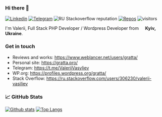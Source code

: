 ### Hi there 👋  

[![Linkedin](https://img.shields.io/badge/-valeriivasyliev-blue?style=flat&logo=Linkedin&logoColor=white&link=https://www.linkedin.com/in/vvasyliev/)](https://www.linkedin.com/in/vvasyliev/)
[![Telegram](https://img.shields.io/badge/-valeriivasyliev-0088cc?style=flat&logo=Telegram&logoColor=white&link=https://web.telegram.org/#/im?p=@ValeriiVasyliev)](https://web.telegram.org/#/im?p=@ValeriiVasyliev)
![RU Stackoverflow reputation](https://img.shields.io/stackexchange/ru.stackoverflow/r/306230?label=reputation&logo=stackoverflow)
[![Repos](https://badges.pufler.dev/repos/ValeriiVasyliev)](https://badges.pufler.dev)
![visitors](https://visitor-badge.laobi.icu/badge?page_id=ValeriiVasyliev.ValeriiVasyliev)

<p>I'm Valerii, Full Stack PHP Developer / Wordpress Developer from <img src="https://raw.githubusercontent.com/stevenrskelton/flag-icon/master/png/16/country-4x3/ua.png" width="13"/> <b>Kyiv, Ukraine</b>.</p>


### Get in touch
- Reviews and works: https://www.weblancer.net/users/gratta/
- Personal site: https://gratta.pro/
- Telegram: https://t.me/ValeriiVasyliev
- WP.org: https://profiles.wordpress.org/gratta/
- Stack Overflow: https://ru.stackoverflow.com/users/306230/valerii-vasiliev

### 📈 GitHub Stats

[![Github stats](https://github-readme-stats.vercel.app/api?username=ValeriiVasyliev&count_private=true&show_icons=true&include_all_commits=true&show_icons=true&hide_title=true&theme=gotham)](https://github.com/ValeriiVasyliev/github-readme-stats)
[![Top Langs](https://github-readme-stats.vercel.app/api/top-langs/?username=ValeriiVasyliev&count_private=true&layout=compact&include_all_commits=true&show_icons=true&hide_title=true&theme=gotham)](https://github.com/ValeriiVasyliev/github-readme-stats)
